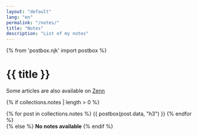 ```yaml
---
layout: "default"
lang: "en"
permalink: "/notes/"
title: "Notes"
description: "List of my notes"
---
```

{% from 'postbox.njk' import postbox %}

# {{ title }}

Some articles are also available on [Zenn](https://zenn.dev/cizzuk)

{% if collections.notes | length > 0 %}
<section>
  {% for post in collections.notes %}
  {{ postbox(post.data, "h3") }}
  {% endfor %}
</section>
{% else %}
<strong>No notes available</strong>
{% endif %}